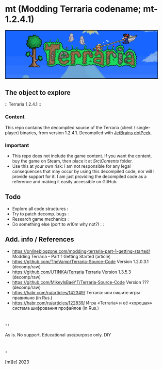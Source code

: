 # mt (Modding Terraria codename; mt-1.2.4.1)

![](Images/intro.png)

## The object to explore

:: Terraria 1.2.4.1 ::

### Content
This repo contains the decompiled source of the Terraria (client / single-player) binaries, from version 1.2.4.1. Decompiled with [JetBrains dotPeek](https://www.jetbrains.com/decompiler/). 

### Important
- This repo does not include the game content.
If you want the content, buy the game on Steam, then place it at *Src\Contents* folder. 
- Use this at your own risk: I am not responsible for any legal consequences that may occur by using this decompiled code, nor will I provide support for it.
I am just providing the decompiled code as a reference and making it easily accessible on GitHub.

## Todo
- Explore all code structures :
- Try to patch decomp. bugs :
- Research game mechanics :
- Do something else (port to w10m why not?) : :

## Add. info / References
- https://onlineblogzone.com/modding-terraria-part-1-getting-started/ Modding Terraria – Part 1 Getting Started (article)
- https://github.com/TheVamp/Terraria-Source-Code  Version 1.2.0.3.1 (decomp/raw)
- https://github.com/UTINKA/Terraria Terraria Version 1.3.5.3 (decomp/raw)
- https://github.com/MikeyIsBaeYT/Terraria-Source-Code Version ??? (decomp/raw)
- https://habr.com/ru/articles/142349/ Terraria: или пишите игры правильно (in Rus.)
- https://habr.com/ru/articles/122839/ Игра «Terraria» и её «хорошая» система шифрования профайлов (in Rus.)

## ..
As is. No support. Educational use/purpose only. DIY

## .
[m][e] 2023
